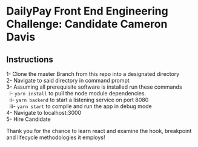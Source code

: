 # DailyPay Front End Engineering Challenge: Candidate Cameron Davis

## Instructions

1- Clone the master Branch from this repo into a designated directory  
2- Navigate to said directory in command prompt  
3- Assuming all prerequisite software is installed run these commands   
	&nbsp;&nbsp;i- `yarn install` to pull the node module dependencies.  
	&nbsp;&nbsp;ii- `yarn backend` to start a listening service on port 8080  
	&nbsp;&nbsp;iii- `yarn start` to compile and run the app in debug mode  
4- Navigate to localhost:3000   
5- Hire Candidate  

Thank you for the chance to learn react and examine the hook, breakpoint and lifecycle methodologies it employs!  



